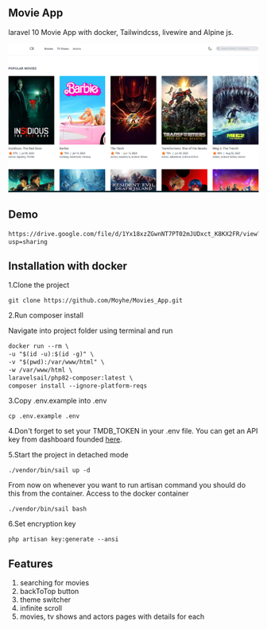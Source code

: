 ## Movie App 

laravel 10 Movie App  with docker, Tailwindcss, livewire and Alpine js.

![My logo](public/images/2023-08-07_03-17.png)

## Demo

    https://drive.google.com/file/d/1Yx18xzZGwnNT7PT02mJUDxct_K8KX2FR/view?usp=sharing

## Installation with docker

1.Clone the project

    git clone https://github.com/Moyhe/Movies_App.git

2.Run composer install

Navigate into project folder using terminal and run

    docker run --rm \
    -u "$(id -u):$(id -g)" \
    -v "$(pwd):/var/www/html" \
    -w /var/www/html \
    laravelsail/php82-composer:latest \
    composer install --ignore-platform-reqs

3.Copy .env.example into .env

    cp .env.example .env


4.Don't forget to set your TMDB_TOKEN in your .env file. You can get an API key from dashboard  founded [here](https://www.themoviedb.org/).


5.Start the project in detached mode

    ./vendor/bin/sail up -d

From now on whenever you want to run artisan command you should do this from the container.
Access to the docker container

    ./vendor/bin/sail bash

6.Set encryption key

    php artisan key:generate --ansi


## Features

1. searching for movies
2. backToTop button
3. theme switcher
4. infinite scroll
5. movies, tv shows and actors pages with details for each



